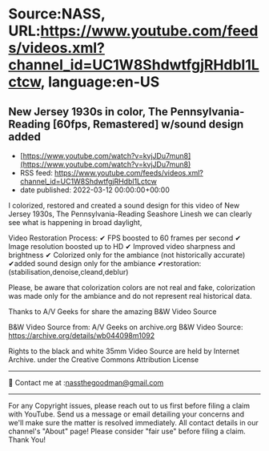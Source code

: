 # Source:NASS, URL:https://www.youtube.com/feeds/videos.xml?channel_id=UC1W8ShdwtfgjRHdbl1Lctcw, language:en-US

## New Jersey 1930s in color, The Pennsylvania-Reading  [60fps, Remastered] w/sound design added
 - [https://www.youtube.com/watch?v=kvjJDu7mun8](https://www.youtube.com/watch?v=kvjJDu7mun8)
 - RSS feed: https://www.youtube.com/feeds/videos.xml?channel_id=UC1W8ShdwtfgjRHdbl1Lctcw
 - date published: 2022-03-12 00:00:00+00:00

I colorized, restored and created a sound design for this video of New Jersey 1930s, The Pennsylvania-Reading Seashore Linesh  we can clearly see what is happening in broad daylight, 

Video Restoration Process:
✔ FPS boosted to 60 frames per second 
✔ Image resolution boosted up to HD 
✔ Improved video sharpness and brightness 
✔ Colorized only for the ambiance (not historically accurate)
✔added sound design only for the ambiance
✔restoration:(stabilisation,denoise,cleand,deblur) 

Please, be aware that colorization colors are not real and fake, colorization was made only for the ambiance and do not represent real historical data.

Thanks to A/V Geeks for share the amazing B&W Video Source

B&W Video Source from: A/V Geeks on archive.org
B&W Video Source: https://archive.org/details/wb044098m1092

Rights to the black and white 35mm Video Source are held by Internet Archive. under the Creative Commons Attribution License
- - - - - - - - - - - - - - - - - - - -
📨 Contact me at :nassthegoodman@gmail.com
- - - - - - - - - - - - - - - - - - - -
For any Copyright issues, please reach out to us first before filing a claim with YouTube. Send us a message or email detailing your concerns and we'll make sure the matter is resolved immediately. All contact details in our channel's "About" page! Please consider "fair use" before filing a claim. Thank You!

